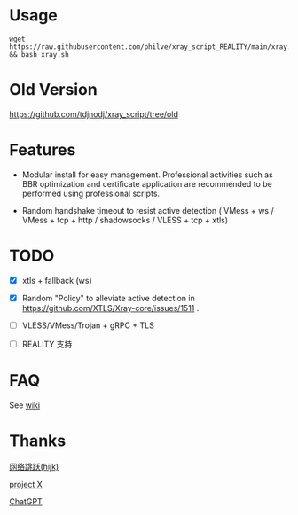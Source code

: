 # Usage

```shell
wget https://raw.githubusercontent.com/philve/xray_script_REALITY/main/xray.sh && bash xray.sh
```

# Old Version

https://github.com/tdjnodj/xray_script/tree/old

# Features

- Modular install for easy management. 
  Professional activities such as BBR optimization and certificate application are recommended to be performed using professional scripts.

- Random handshake timeout to resist active detection
  ( VMess + ws / VMess + tcp + http / shadowsocks / VLESS + tcp + xtls)

# TODO

- [x] xtls + fallback (ws)

- [x] Random "Policy" to alleviate active detection in https://github.com/XTLS/Xray-core/issues/1511 .

- [ ] VLESS/VMess/Trojan + gRPC + TLS

- [ ] REALITY 支持

# FAQ

See [wiki](https://github.com/tdjnodj/xray_script/wiki)

# Thanks

[网络跳跃(hijk)](https://github.com/hijkpw)

[project X](https://xtls.github.io)

[ChatGPT](https://chat.openai.com)
